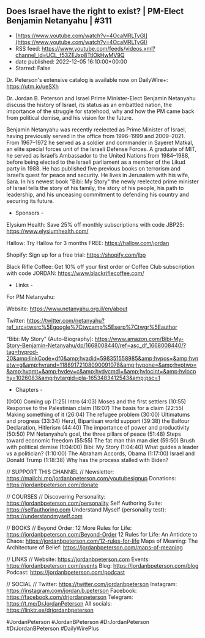 ## Does Israel have the right to exist? | PM-Elect Benjamin Netanyahu | #311
 - [https://www.youtube.com/watch?v=4OcaMRLTyGI](https://www.youtube.com/watch?v=4OcaMRLTyGI)
 - RSS feed: https://www.youtube.com/feeds/videos.xml?channel_id=UCL_f53ZEJxp8TtlOkHwMV9Q
 - date published: 2022-12-05 16:10:00+00:00
 - Starred: False

Dr. Peterson's extensive catalog is available now on DailyWire+: https://utm.io/ueSXh

Dr. Jordan B. Peterson and Israel Prime Minister-Elect Benjamin Netanyahu discuss the history of Israel, its status as an embattled nation, the importance of the struggle for statehood, why and how the PM came back from political demise, and his vision for the future.

Benjamin Netanyahu was recently reelected as Prime Minister of Israel, having previously served in the office from 1996–1999 and 2009­–2021. From 1967–1972 he served as a soldier and commander in Sayeret Matkal, an elite special forces unit of the Israeli Defense Forces. A graduate of MIT, he served as Israel’s Ambassador to the United Nations from 1984–1988, before being elected to the Israeli parliament as a member of the Likud party in 1988. He has published five previous books on terrorism and Israel’s quest for peace and security. He lives in Jerusalem with his wife, Sara. In his newest book "Bibi: My Story" the newly reelected prime minister of Israel tells the story of his family, the story of his people, his path to leadership, and his unceasing commitment to defending his country and securing its future.
 
- Sponsors - 

Elysium Health: Save 25% off monthly subscriptions with code JBP25: https://www.elysiumhealth.com/

Hallow: Try Hallow for 3 months FREE: https://hallow.com/jordan

Shopify: Sign up for a free trial: https://shopify.com/jbp

Black Rifle Coffee: Get 10% off your first order or Coffee Club subscription with code JORDAN: https://www.blackriflecoffee.com/

- Links -

For PM Netanyahu:

Website: https://www.netanyahu.org.il/en/about 

Twitter: https://twitter.com/netanyahu?ref_src=twsrc%5Egoogle%7Ctwcamp%5Eserp%7Ctwgr%5Eauthor 

“Bibi: My Story” (Auto-Biography): https://www.amazon.com/Bibi-My-Story-Benjamin-Netanyahu/dp/1668008440/ref=asc_df_1668008440/?tag=hyprod-20&amp;linkCode=df0&amp;hvadid=598351558985&amp;hvpos=&amp;hvnetw=g&amp;hvrand=11889172108090091078&amp;hvpone=&amp;hvptwo=&amp;hvqmt=&amp;hvdev=c&amp;hvdvcmdl=&amp;hvlocint=&amp;hvlocphy=1026083&amp;hvtargid=pla-1653483412543&amp;psc=1 


- Chapters -

(0:00) Coming up
(1:25) Intro
(4:03) Moses and the first settlers
(10:55) Response to the Palestinian claim
(16:07) The basis for a claim
(22:55) Making something of it
(26:04) The refugee problem
(30:00) Ultimatums and progress
(33:34) Herzl, Bipartisan world support
(39:38) the Balfour Declaration, Hitlerism
(44:40) The importance of power and productivity
(50:50) PM Netanyahu’s goal, the three pillars of peace
(51:48) Steps toward economic freedom
(55:55) The fat man thin man diet
(59:50) Brush with political demise
(1:04:00) Bibi: My Story
(1:04:40) What guides a leader vs a politician?
(1:10:00) The Abraham Accords, Obama
(1:17:00) Israel and Donald Trump
(1:18:38) Why has the process stalled with Biden?



// SUPPORT THIS CHANNEL //
Newsletter: https://mailchi.mp/jordanbpeterson.com/youtubesignup
Donations: https://jordanbpeterson.com/donate

// COURSES //
Discovering Personality: https://jordanbpeterson.com/personality
Self Authoring Suite: https://selfauthoring.com
Understand Myself (personality test): https://understandmyself.com

// BOOKS //
Beyond Order: 12 More Rules for Life: https://jordanbpeterson.com/Beyond-Order
12 Rules for Life: An Antidote to Chaos: https://jordanbpeterson.com/12-rules-for-life
Maps of Meaning: The Architecture of Belief: https://jordanbpeterson.com/maps-of-meaning

// LINKS //
Website: https://jordanbpeterson.com
Events: https://jordanbpeterson.com/events
Blog: https://jordanbpeterson.com/blog
Podcast: https://jordanbpeterson.com/podcast

// SOCIAL //
Twitter: https://twitter.com/jordanbpeterson
Instagram: https://instagram.com/jordan.b.peterson
Facebook: https://facebook.com/drjordanpeterson
Telegram: https://t.me/DrJordanPeterson
All socials: https://linktr.ee/drjordanbpeterson

#JordanPeterson #JordanBPeterson #DrJordanPeterson #DrJordanBPeterson #DailyWirePlus
